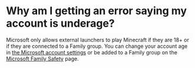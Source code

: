 # Why am I getting an error saying my account is underage?

Microsoft only allows external launchers to play Minecraft if they are 18+ or if they are connected to a Family group. You can change your account age in [the Microsoft account settings](https://account.microsoft.com/profile) or be added to a Family group on the [Microsoft Family Safety](https://family.microsoft.com) page.
